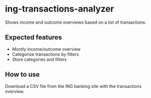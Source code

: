 # ing-transactions-analyzer
Shows income and outcome overviews based on a list of transactions.

## Expected features

* Montly income/outcome overview
* Categorize transactions by filters
* Store categories and filters

## How to use

Download a CSV file from the ING banking site with the transactions overview.
